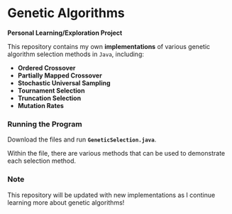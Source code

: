 # Genetic Algorithms
**Personal Learning/Exploration Project**

This repository contains my own **implementations** of various genetic algorithm selection methods in `Java`, including:
- **Ordered Crossover**
- **Partially Mapped Crossover**
- **Stochastic Universal Sampling**
- **Tournament Selection**
- **Truncation Selection**
- **Mutation Rates**

### Running the Program 
Download the files and run **`GeneticSelection.java`**.

Within the file, there are various methods that can be used to demonstrate each selection method.

### Note
This repository will be updated with new implementations as I continue learning more about genetic algorithms!


